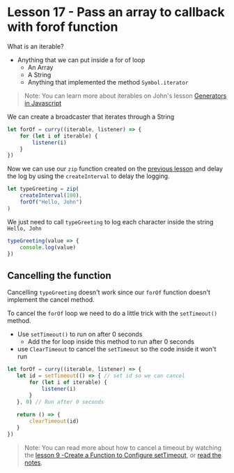 # Lesson 17 - Pass an array to callback with forof function

What is an iterable?

- Anything that we can put inside a for of loop
    - An Array
    - A String
    - Anything that implemented the method `Symbol.iterator`

> Note: You can learn more about iterables on John's lesson [Generators in Javascript](https://egghead.io/playlists/generators-in-javascript-4b5f)

We can create a broadcaster that iterates through a String

```javascript
let forOf = curry((iterable, listener) => {
    for (let i of iterable) {
        listener(i)
    }
})

```

Now we can use our `zip` function created on the [previous lesson]() and delay the log by using the `createInterval` to delay the logging.

```javascript
let typeGreeting = zip(
    createInterval(100),
    forOf("Hello, John")
)
```

We just need to call `typeGreeting` to log each character inside the string `Hello, John`

```javascript
typeGreeting(value => {
    console.log(value)
})
```


## Cancelling the function
 Cancelling `typeGreeting` doesn't work since our `forOf` function doesn't implement the cancel method.
 
 To cancel the `forOf` loop we need to do a little trick with the `setTimeout()` method.
 
 -  Use `setTimeout()` to  run on after 0 seconds
     -  Add the for loop inside this method to run after 0 seconds
 -  use `ClearTimeout` to cancel the `setTimeout` so the code inside it won't run
 
 ```javascript
let forOf = curry((iterable, listener) => {
    let id = setTimeout(() => { // set id so we can cancel
        for (let i of iterable) {
            listener(i)
        }
    }, 0) // Run after 0 seconds
    
    return () => {
        clearTimeout(id)
    }
})

```


> Note: You can read more about how to cancel a timeout by watching the [ lesson 9 -Create a Function to Configure setTimeout](https://egghead.io/lessons/egghead-time-is-a-hidden-variable-in-javascript-f724e184), or [read the notes]().